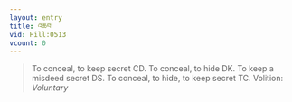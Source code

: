 ```yaml
---
layout: entry
title: འཆབ་
vid: Hill:0513
vcount: 0
---
```

> To conceal, to keep secret CD\. To conceal, to hide DK\. To keep a misdeed secret DS\. To conceal, to hide, to keep secret TC\.
> Volition: _Voluntary_


